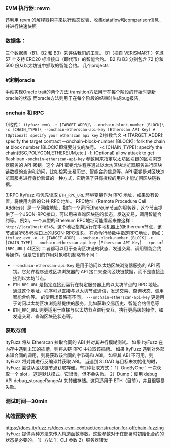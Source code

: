 ### EVM 执行器: revm 

还利用 revm 的解释器钩子来执行动态仪表、收集dataflow和comparison信息，并进行快速快照


### 数据集：

三个数据集（B1、B2 和 B3）来评估我们的工具。
B1（摘自 VERISMART ）包含 57 个支持 ERC20 标准接口（即代币）的智能合约。
B2 和 B3 分别包含 72 份和 500 份从以太坊链中抓取的智能合约。
几个projects

### #定制oracle

手动实现Oracle trait的两个方法
transition方法用于在每个阶段的开始时更新oracle的状态
而oracle方法则用于在每个阶段的结束时生成bug报告。

### onchain 和  RPC
1)格式：
`ityfuzz evm\
-t [TARGET_ADDR]\
--onchain-block-number [BLOCK]\
-c [CHAIN_TYPE]\
--onchain-etherscan-api-key [Etherscan API Key] # (Optional) specify your etherscan api key`
2)参数含义
-t [TARGET_ADDR]: specify the target contract
--onchain-block-number [BLOCK]: fork the chain at block number [BLOCK]即将要分叉的块号。
-c [CHAIN_TYPE]: specify the chain(BSC,POLYGON,ETHEREUM,etc.)
-f: (Optional) allow attack to get flashloan
`-onchain-etherscan-api-key` 参数用来指定以太坊区块链的区块浏览器服务的 API 密钥。这个 API 密钥允许程序通过以太坊区块浏览器服务进行区块链数据的查询和访问，比如检索交易历史、智能合约信息等。API 密钥是对区块浏览器服务进行身份验证的一种方式，它确保了只有授权的用户才能访问区块链数据。

3)RPC
Ityfuzz 将优先读取 `ETH_RPC_URL` 环境变量作为 RPC 地址，如果没有设置，将使用内置的公共 RPC 地址。
RPC地址（Remote Procedure Call Address）是一个网络地址，指向一个运行Ethereum节点的服务器，这个节点提供了一个JSON-RPC接口，可以用来查询区块链的状态，发送交易，调用智能合约等。
例如，一个典型的Ethereum RPC地址可能看起来像这样：`http://localhost:8545`。这个地址指向运行在本地机器上的Ethereum节点，该节点监听8545端口上的JSON-RPC请求。
在命令行参数中指定RPC地址，例如：`ityfuzz evm -o -t [TARGET_ADDR] --onchain-block-number [BLOCK] -c [CHAIN_TYPE] --onchain-etherscan-api-key [Etherscan API Key] --rpc-url [RPC_URL]`
4)区别
二者都可以用于查询区块链的状态、发送交易、调用智能合约等操作，但是它们的作用对象和机制略有不同：
- `--onchain-etherscan-api-key` 是用于访问以太坊区块浏览器服务的 API 密钥。它允许程序通过区块浏览器的 API 接口来查询区块链数据，而不是直接连接到以太坊节点。
- `ETH_RPC_URL` 是指定连接到运行在特定服务器上的以太坊节点的 RPC 地址。通过这个地址，程序可以直接与以太坊节点通信，发送交易、查询状态、调用智能合约等。
的使用场景略有不同。
-`--onchain-etherscan-api-key` 更适用于访问以太坊区块浏览器提供的服务，比如获取交易历史、智能合约信息等
- `ETH_RPC_URL` 则更适用于直接与以太坊节点进行交互，执行更高级的操作，如发送交易、查询区块链状态等。

### 获取存储
ItyFuzz 将从 Etherscan 拉取合同的 ABI 并对其进行模糊测试。 如果 ItyFuzz 在内存中遇到未知的插槽，则将从链 RPC 中拉取该插槽。 如果 ItyFuzz 遇到对外部未知合同的调用，则将获取该合同的字节码和 ABI。 如果其 ABI 不可用，则 ItyFuzz 将对其进行反编译并获取 ABI。
当遇到 SLOAD 与目标未初始化的时，ItyFuzz 尝试从区块链节点获取存储。有2种获取方式：
1）OneByOne：一次获取一个 slot 。这是默认模式。它很慢，但不会失败。
2）Dump：使用 debug API debug_storageRangeAt 来转储存储。这只适用于 ETH（目前），并且很容易失败。

### 测试时间—30min


### 构造函数参数
https://docs.ityfuzz.rs/docs-evm-contract/constructor-for-offchain-fuzzing
ItyFuzz 提供两种方法来传入构造函数参数。这些参数对于在部署时初始化合约的状态是必要的。
1）方法 1：CLI 参数
2）服务器转发